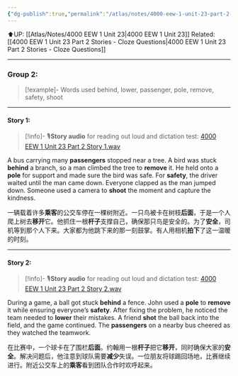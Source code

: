 ```yaml
---
{"dg-publish":true,"permalink":"/atlas/notes/4000-eew-1-unit-23-part-2-stories/"}
---
```


⬆️UP: [[Atlas/Notes/4000 EEW 1 Unit 23\|4000 EEW 1 Unit 23]]
Related: [[4000 EEW 1 Unit 23 Part 2 Stories - Cloze Questions\|4000 EEW 1 Unit 23 Part 2 Stories - Cloze Questions]]

---

### Group 2:

> [!example]- Words used
> behind, lower, passenger, pole, remove, safety, shoot

---
#### Story 1:

> [!info]- 🎙️**Story audio** for reading out loud and dictation test: [4000 EEW 1 Unit 23 Part 2 Story 1.wav](https://drive.google.com/file/d/1olEdeIBY6yZ5Hbs_iRsO9yNC9OnTf6vJ/view?usp=drive_link)

A bus carrying many **passengers** stopped near a tree. A bird was stuck **behind** a branch, so a man climbed the tree to **remove** it. He held onto a **pole** for support and made sure the bird was safe. For **safety**, the driver waited until the man came down. Everyone clapped as the man jumped down. Someone used a camera to **shoot** the moment and capture the kindness.  

一辆载着许多**乘客**的公交车停在一棵树附近。一只鸟被卡在树枝**后面**，于是一个人爬上树去**移开**它。他抓住一根**杆子**支撑自己，确保那只鸟是安全的。为了**安全**，司机等到那个人下来。大家都为他跳下来的那一刻鼓掌。有人用相机**拍下**了这一温暖的时刻。


---
#### Story 2:

> [!info]- 🎙️**Story audio** for reading out loud and dictation test: [4000 EEW 1 Unit 23 Part 2 Story 2.wav](https://drive.google.com/file/d/17qJ98lSEDTKTzy1qaxEzV-L3PT2UGsGn/view?usp=drive_link)

During a game, a ball got stuck **behind** a fence. John used a **pole** to **remove** it while ensuring everyone’s **safety**. After fixing the problem, he noticed the team needed to **lower** their mistakes. A friend **shot** the ball back into the field, and the game continued. The **passengers** on a nearby bus cheered as they watched the teamwork.  

在比赛中，一个球卡在了围栏**后面**。约翰用一根**杆子**把它**移开**，同时确保大家的**安全**。解决问题后，他注意到球队需要**减少**失误。一位朋友将球踢回场地，比赛继续进行。附近公交车上的**乘客**看到团队合作时欢呼起来。